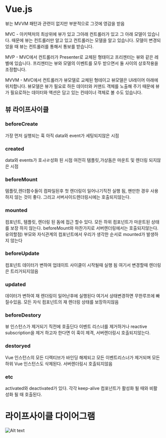 Vue.js
======

뷰는 MVVM 패턴과 관련이 없지만 부분적으로 그것에 영감을 받음


MVC - 아키텍처의 최상위에 뷰가 있고 그아래 컨트롤러가 있고 그 아래 모델이 있습니다. 때문에 뷰는 컨트롤러만 알고 있고 컨트롤러는 모델을 알고 있습니다. 모델이 변경되었을 때 뷰는 컨트롤러를 통해서 통보를 받습니다.

MVP - MVC에서 컨트롤러가 Presenter로 교체된 형태이고 프리젠터는 뷰와 같은 레벨에 있습니다. 프리젠터는 뷰와 모델의 이벤트를 모두 받으면서 둘 사이의 상호작용을 조정합니다.

MVVM - MVC에서 컨트롤러가 뷰모델로 교체된 형테이고 뷰모델은 UI레이어 아래에 위치합니다. 뷰모델은 뷰가 필요로 하든 데이터와 커맨드 객체를 노출해 주기 때문에 뷰가 필요로하는 데이터와 액션은 담고 있는 컨테이너 객체로 볼 수도 있습니다.


뷰 라이프사이클
-----------

### beforeCreate 
가장 먼저 실행되는 훅 아직 data와 event가 세팅되지않은 시점

### created 
data와 events가 호ㅘㄹ성화 된 시점 여전히 템플릿,가상돔은 마운트 및 렌더링 되지않은 시점

### beforeMount 
템플릿,렌더함수들이 컴파일된후 첫 렌더링이 일어나기직전 실행 됨, 왠만한 경우 사용하지 않는 것이 좋다. 그리고 서버사이드렌더링시에는 호출되지않는다.

### mounted
컴포넌트, 템플릿, 렌더링 된 돔에 접근 할수 있다. 모든 하위 컴포넌트가 마운트된 상태를 보장 하지 않는다. beforeMount와 마찬가지로 서버렌더링에서는 호출되지않는다.
유의할점)  부모와 자식관계의 컴포넌트에서 우리가 생각한 순서로 mounted가 발생하지 않는다

### beforeUpdate 
컴포넌트 데이터가 변하여 업데이트 사이클이 시작될때 실행 됨 여기서 변경할때 렌더링은 트리거되지않음

### updated
데이터가 변하여 재 렌더링이 일어난후에 실행된다 여기서 상태변경하면 무한루프에 빠질수있음. 모든 자식 컴포넌트의 재 렌더링 상태를 보장하지않음

### beforeDestory 
뷰 인스턴스가 제거되기 직전에 호출딘다 이벤트 리스너를 제거하거나 reactive subscription을 제거 하고자 한다면 이 훅이 제격, 서버렌더링시 호출되지않는다.

### destoryed
Vue 인스턴스의 모든 디렉티브가 바인딩 해제되고 모든 이벤트리스너가 제거되며 모든 하위 Vue 인스턴스도 삭제된다. 서버렌더링시 호출되지않음

### etc
activated와 deactivated가 있다. 각각 keep-alive 컴포넌트가 활성화 될 때와 비활성화 될 때 호출된다.
# 라이프사이클 다이어그램
![Alt text](https://kr.vuejs.org/images/lifecycle.png)